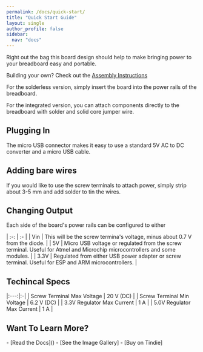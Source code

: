 ```yaml
---
permalink: /docs/quick-start/
title: "Quick Start Guide"
layout: single
author_profile: false
sidebar:
  nav: "docs"
---
```


Right out the bag this board design should help to make bringing power to your breadboard easy and portable.

Building your own? Check out the [Assembly Instructions]({{site.baseurl}}/docs/board/assembly/)

For the solderless version, simply insert the board into the power rails of the breadboard.

For the integrated version, you can attach components directly to the breadboard with solder and solid core jumper wire.

## Plugging In
The micro USB connector makes it easy to use a standard 5V AC to DC converter and a micro USB cable.

## Adding bare wires
If you would like to use the screw terminals to attach power, simply strip about 3-5 mm and add solder to tin the wires.

## Changing Output
Each side of the board's power rails can be configured to either

| :-:  | :-  |
| Vin  | This will be the screw termina's voltage, minus about 0.7 V from the diode. |
| 5V   | Micro USB voltage or regulated from the screw terminal. Useful for Atmel and Microchip microcontrollers and some modules. |
| 3.3V | Regulated from either USB power adapter or screw terminal. Useful for ESP and ARM microcontrollers. |

## Techincal Specs

|:---:|:-|
| Screw Terminal Max Voltage | 20 V (DC) |
| Screw Terminal Min Voltage | 6.2 V (DC) |
| 3.3V Regulator Max Current | 1 A |
| 5.0V Regulator Max Current | 1 A |

<h2>Want To Learn More?</h1>
 - [Read the Docs]()
 - [See the Image Gallery]
 - [Buy on Tindie]
